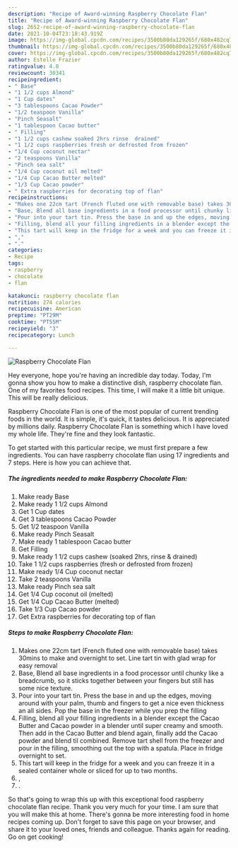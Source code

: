 ```yaml
---
description: "Recipe of Award-winning Raspberry Chocolate Flan"
title: "Recipe of Award-winning Raspberry Chocolate Flan"
slug: 2652-recipe-of-award-winning-raspberry-chocolate-flan
date: 2021-10-04T23:18:43.919Z
image: https://img-global.cpcdn.com/recipes/3500b80da129265f/680x482cq70/raspberry-chocolate-flan-recipe-main-photo.jpg
thumbnail: https://img-global.cpcdn.com/recipes/3500b80da129265f/680x482cq70/raspberry-chocolate-flan-recipe-main-photo.jpg
cover: https://img-global.cpcdn.com/recipes/3500b80da129265f/680x482cq70/raspberry-chocolate-flan-recipe-main-photo.jpg
author: Estelle Frazier
ratingvalue: 4.8
reviewcount: 30341
recipeingredient:
- " Base"
- "1 1/2 cups Almond"
- "1 Cup dates"
- "3 tablespoons Cacao Powder"
- "1/2 teaspoon Vanilla"
- "Pinch Seasalt"
- "1 tablespoon Cacao butter"
- " Filling"
- "1 1/2 cups cashew soaked 2hrs rinse  drained"
- "1 1/2 cups raspberries fresh or defrosted from frozen"
- "1/4 Cup coconut nectar"
- "2 teaspoons Vanilla"
- "Pinch sea salt"
- "1/4 Cup coconut oil melted"
- "1/4 Cup Cacao Butter melted"
- "1/3 Cup Cacao powder"
- " Extra raspberries for decorating top of flan"
recipeinstructions:
- "Makes one 22cm tart (French fluted one with removable base) takes 30mins to make and overnight to set. Line tart tin with glad wrap for easy removal"
- "Base, Blend all base ingredients in a food processor until chunky like a breadcrumb, so it sticks together between your fingers but still has some nice texture."
- "Pour into your tart tin. Press the base in and up the edges, moving around with your palm, thumb and fingers to get a nice even thickness an all sides. Pop the base in the freezer while you prep the filling"
- "Filling, blend all your filling ingredients in a blender except the Cacao Butter and Cacao powder in a blender until super creamy and smooth. Then add in the Cacao Butter and blend again, finally add the Cacao powder and blend til combined. Remove tart shell from the freezer and pour in the filling, smoothing out the top with a spatula. Place in fridge overnight to set."
- "This tart will keep in the fridge for a week and you can freeze it in a sealed container whole or sliced for up to two months."
- ","
- "."
categories:
- Recipe
tags:
- raspberry
- chocolate
- flan

katakunci: raspberry chocolate flan 
nutrition: 274 calories
recipecuisine: American
preptime: "PT29M"
cooktime: "PT55M"
recipeyield: "3"
recipecategory: Lunch

---
```



![Raspberry Chocolate Flan](https://img-global.cpcdn.com/recipes/3500b80da129265f/680x482cq70/raspberry-chocolate-flan-recipe-main-photo.jpg)

Hey everyone, hope you're having an incredible day today. Today, I'm gonna show you how to make a distinctive dish, raspberry chocolate flan. One of my favorites food recipes. This time, I will make it a little bit unique. This will be really delicious.

Raspberry Chocolate Flan is one of the most popular of current trending foods in the world. It is simple, it's quick, it tastes delicious. It is appreciated by millions daily. Raspberry Chocolate Flan is something which I have loved my whole life. They're fine and they look fantastic.




To get started with this particular recipe, we must first prepare a few ingredients. You can have raspberry chocolate flan using 17 ingredients and 7 steps. Here is how you can achieve that.

<!--inarticleads1-->

##### The ingredients needed to make Raspberry Chocolate Flan:

1. Make ready  Base
1. Make ready 1 1/2 cups Almond
1. Get 1 Cup dates
1. Get 3 tablespoons Cacao Powder
1. Get 1/2 teaspoon Vanilla
1. Make ready Pinch Seasalt
1. Make ready 1 tablespoon Cacao butter
1. Get  Filling
1. Make ready 1 1/2 cups cashew (soaked 2hrs, rinse &amp; drained)
1. Take 1 1/2 cups raspberries (fresh or defrosted from frozen)
1. Make ready 1/4 Cup coconut nectar
1. Take 2 teaspoons Vanilla
1. Make ready Pinch sea salt
1. Get 1/4 Cup coconut oil (melted)
1. Get 1/4 Cup Cacao Butter (melted)
1. Take 1/3 Cup Cacao powder
1. Get  Extra raspberries for decorating top of flan




<!--inarticleads2-->

##### Steps to make Raspberry Chocolate Flan:

1. Makes one 22cm tart (French fluted one with removable base) takes 30mins to make and overnight to set. Line tart tin with glad wrap for easy removal
1. Base, Blend all base ingredients in a food processor until chunky like a breadcrumb, so it sticks together between your fingers but still has some nice texture.
1. Pour into your tart tin. Press the base in and up the edges, moving around with your palm, thumb and fingers to get a nice even thickness an all sides. Pop the base in the freezer while you prep the filling
1. Filling, blend all your filling ingredients in a blender except the Cacao Butter and Cacao powder in a blender until super creamy and smooth. Then add in the Cacao Butter and blend again, finally add the Cacao powder and blend til combined. Remove tart shell from the freezer and pour in the filling, smoothing out the top with a spatula. Place in fridge overnight to set.
1. This tart will keep in the fridge for a week and you can freeze it in a sealed container whole or sliced for up to two months.
1. ,
1. .




So that's going to wrap this up with this exceptional food raspberry chocolate flan recipe. Thank you very much for your time. I am sure that you will make this at home. There's gonna be more interesting food in home recipes coming up. Don't forget to save this page on your browser, and share it to your loved ones, friends and colleague. Thanks again for reading. Go on get cooking!
